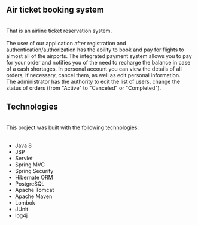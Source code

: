 <H2>Air ticket booking system</H2><br>
That is an airline ticket reservation system. <br><br>The user of our application after registration and authentication/authorization has the ability to book and pay for flights to almost all of the airports. The integrated payment system allows you to pay for your order and notifies you of the need to recharge the balance in case of a cash shortages. In personal account you can view the details of all orders, if necessary, cancel them, as well as edit personal information.<br>The administrator has the authority to edit the list of users, change the status of orders (from "Active" to "Canceled" or "Completed").<br>
<H2>Technologies</H2><br>
This project was built with the following technologies:<br><br>
<ul>
<li> Java 8 </li>
<li> JSP </li>
<li> Servlet </li>
<li> Spring MVC </li>
<li> Spring Security </li>
<li> Hibernate ORM </li>
<li> PostgreSQL </li>
<li> Apache Tomcat </li>
<li> Apache Maven </li>
<li> Lombok </li>
<li> JUnit </li>
<li> log4j </li>
</ul>
